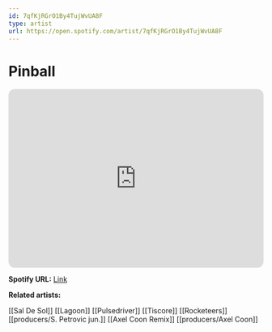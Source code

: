 ```yaml
---
id: 7qfKjRGrO1By4TujWvUA8F
type: artist
url: https://open.spotify.com/artist/7qfKjRGrO1By4TujWvUA8F
---
```

# Pinball

<iframe style="border-radius:12px" src="https://open.spotify.com/embed/artist/7qfKjRGrO1By4TujWvUA8F" width="100%" height="352" frameBorder="0" allowfullscreen="" allow="autoplay; clipboard-write; encrypted-media; fullscreen; picture-in-picture" loading="lazy"></iframe>

**Spotify URL:** [Link](https://open.spotify.com/artist/7qfKjRGrO1By4TujWvUA8F)

**Related artists:**

[[Sal De Sol]]
[[Lagoon]]
[[Pulsedriver]]
[[Tiscore]]
[[Rocketeers]]
[[producers/S. Petrovic jun.]]
[[Axel Coon Remix]]
[[producers/Axel Coon]]
